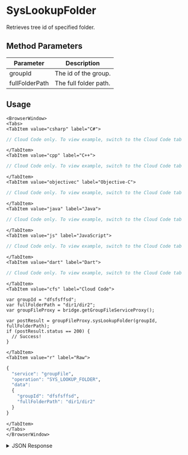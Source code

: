 # SysLookupFolder

Retrieves tree id of specified folder.

<PartialServop service_name="groupFile" operation_name="SYS_LOOKUP_FOLDER" />

## Method Parameters
Parameter | Description
--------- | -----------
groupId | The id of the group.
fullFolderPath | The full folder path.

## Usage

```mdx-code-block
<BrowserWindow>
<Tabs>
<TabItem value="csharp" label="C#">
```

```csharp
// Cloud Code only. To view example, switch to the Cloud Code tab
```

```mdx-code-block
</TabItem>
<TabItem value="cpp" label="C++">
```

```cpp
// Cloud Code only. To view example, switch to the Cloud Code tab
```

```mdx-code-block
</TabItem>
<TabItem value="objectivec" label="Objective-C">
```

```objectivec
// Cloud Code only. To view example, switch to the Cloud Code tab
```

```mdx-code-block
</TabItem>
<TabItem value="java" label="Java">
```

```java
// Cloud Code only. To view example, switch to the Cloud Code tab
```

```mdx-code-block
</TabItem>
<TabItem value="js" label="JavaScript">
```

```javascript
// Cloud Code only. To view example, switch to the Cloud Code tab
```

```mdx-code-block
</TabItem>
<TabItem value="dart" label="Dart">
```

```dart
// Cloud Code only. To view example, switch to the Cloud Code tab
```

```mdx-code-block
</TabItem>
<TabItem value="cfs" label="Cloud Code">
```

```cfscript
var groupId = "dfsfsffsd";
var fullFolderPath = "dir1/dir2";
var groupFileProxy = bridge.getGroupFileServiceProxy();

var postResult = groupFileProxy.sysLookupFolder(groupId, fullFolderPath);
if (postResult.status == 200) {
  // Success!
}
```

```mdx-code-block
</TabItem>
<TabItem value="r" label="Raw">
```

```r
{
  "service": "groupFile",
  "operation": "SYS_LOOKUP_FOLDER",
  "data":
  {
    "groupId": "dfsfsffsd",
    "fullFolderPath": "dir1/dir2"
  }
}
```

```mdx-code-block
</TabItem>
</Tabs>
</BrowserWindow>
```

<details>
<summary>JSON Response</summary>

```json
{
  "data": {
    "folderPath": "foldername/subfoldername",
    "treeId": "625ab492-fad9-4aa6-b174-50ac4344de81",
    "treeVersion": 5,
    "groupId": "2bf538d1-19ea-4e14-9862-f979215e09b7"
  },
  "status": 200
}
```
</details>


